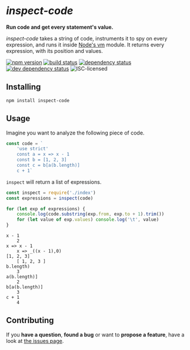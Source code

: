 # *inspect-code*

**Run code and get every statement's value.**

*inspect-code* takes a string of code, instruments it to spy on every expression, and runs it inside [Node's vm](https://nodejs.org/api/vm.html) module. It returns every expression, with its position and values.

[![npm version](https://img.shields.io/npm/v/inspect-code.svg)](https://www.npmjs.com/package/inspect-code)
[![build status](https://img.shields.io/travis/derhuerst/inspect-code.svg)](https://travis-ci.org/derhuerst/inspect-code)
[![dependency status](https://img.shields.io/david/derhuerst/inspect-code.svg)](https://david-dm.org/derhuerst/inspect-code)
[![dev dependency status](https://img.shields.io/david/dev/derhuerst/inspect-code.svg)](https://david-dm.org/derhuerst/inspect-code#info=devDependencies)
![ISC-licensed](https://img.shields.io/github/license/derhuerst/inspect-code.svg)


## Installing

```shell
npm install inspect-code
```


## Usage

Imagine you want to analyze the following piece of code.

```js
const code = `
	'use strict'
	const a = x => x - 1
	const b = [1, 2, 3]
	const c = b[a(b.length)]
	c + 1`
```

`inspect` will return a list of expressions.

```js
const inspect = require('./index')
const expressions = inspect(code)

for (let exp of expressions) {
	console.log(code.substring(exp.from, exp.to + 1).trim())
	for (let value of exp.values) console.log('\t', value)
}
```

```
x - 1
	2
x => x - 1
	x => _((x - 1),0)
[1, 2, 3]
	[ 1, 2, 3 ]
b.length)
	3
a(b.length)]
	2
b[a(b.length)]
	3
c + 1
	4
```


## Contributing

If you **have a question**, **found a bug** or want to **propose a feature**, have a look at [the issues page](https://github.com/derhuerst/inspect-code/issues).
